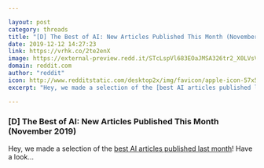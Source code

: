 ```yaml
---

layout: post
category: threads
title: "[D] The Best of AI: New Articles Published This Month (November 2019)"
date: 2019-12-12 14:27:23
link: https://vrhk.co/2te2enX
image: https://external-preview.redd.it/STcLspVl683EOaJMSA326tr2_X0LVsVafO5AtQDPfR0.jpg?width=1200&height=628.272251309&auto=webp&s=467790261649d412087c7f8c4749f151776ce998
domain: reddit.com
author: "reddit"
icon: http://www.redditstatic.com/desktop2x/img/favicon/apple-icon-57x57.png
excerpt: "Hey, we made a selection of the [best AI articles published last month](<https://www.sicara.ai/blog/11-2019-best-of-ai-november-2019>)! Have a look..."

---
```


### [D] The Best of AI: New Articles Published This Month (November 2019)

Hey, we made a selection of the [best AI articles published last month](<https://www.sicara.ai/blog/11-2019-best-of-ai-november-2019>)! Have a look...